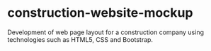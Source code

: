# construction-website-mockup
Development of web page layout for a construction company using technologies such as HTML5, CSS and Bootstrap.
